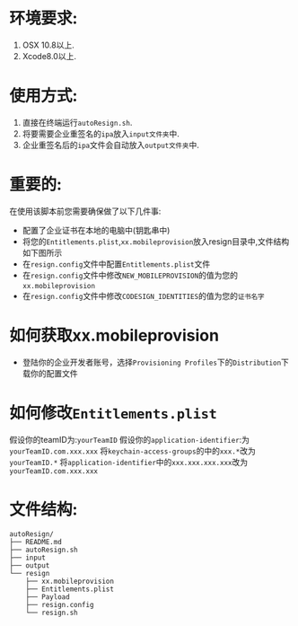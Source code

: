 # 环境要求:
1. OSX 10.8以上.
2. Xcode8.0以上.

# 使用方式:       
1. 直接在终端运行`autoResign.sh`.
2. 将要需要企业重签名的`ipa`放入`input文件夹`中.
3. 企业重签名后的`ipa`文件会自动放入`output文件夹`中.

# 重要的:
在使用该脚本前您需要确保做了以下几件事:
- 配置了企业证书在本地的电脑中(钥匙串中)
- 将您的`Entitlements.plist`,`xx.mobileprovision`放入resign目录中,文件结构如下图所示
- 在`resign.config`文件中配置`Entitlements.plist`文件
- 在`resign.config`文件中修改`NEW_MOBILEPROVISION`的值为您的`xx.mobileprovision`
- 在`resign.config`文件中修改`CODESIGN_IDENTITIES`的值为您的`证书名字`

# 如何获取xx.mobileprovision
- 登陆你的企业开发者账号，选择`Provisioning Profiles`下的`Distribution`下载你的配置文件

# 如何修改`Entitlements.plist`
假设你的teamID为:`yourTeamID`
假设你的`application-identifier`:为`yourTeamID.com.xxx.xxx`
将`keychain-access-groups`的中的`xxx.*`改为`yourTeamID.*`
将`application-identifier`中的`xxx.xxx.xxx.xxx`改为`yourTeamID.com.xxx.xxx`

# 文件结构:
    autoResign/
    ├── README.md
    ├── autoResign.sh
    ├── input
    ├── output
    └── resign
        ├── xx.mobileprovision
        ├── Entitlements.plist
        ├── Payload
        ├── resign.config
        └── resign.sh
